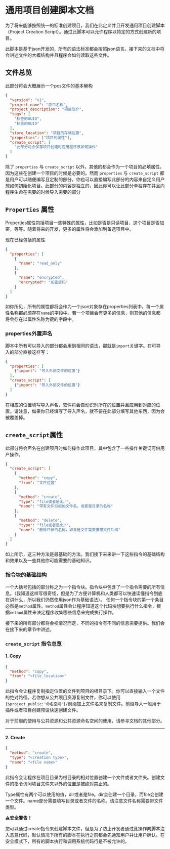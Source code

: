 # 通用项目创建脚本文档

为了将来能够按照统一的标准创建项目，我们在此定义并且开发通用项目创建脚本（Project Creation Script）。通过此脚本可以允许程序以特定的方式创建新的项目。

此脚本是基于json开发的，所有的语法标准都会按照json语言。接下来的文档中将会讲述文件的大概结构并且程序会如何读取这些文件。

## 文件总览
此部分将会大概展示一个pcs文件的基本解构

```json
{
  "version": "v1",
  "project_name": "项目名称",
  "project_description": "项目简介",
  "tags": [
    "标签的UUID",
    "标签的UUID"
  ],
  "store_location": "项目的存储位置",
  "properties": ["项目的属性"],
  "create_script": [
    "此部分将会保存项目创建时应用程序该如何操作"
  ]
}
```
除了 `properties` 与 `create_script` 以外，其他的都会作为一个项目的必填属性。因为这些在创建一个项目的时候是必要的。然而 `properties` 与 `create_script` 都是用户可以随便编写且定制的部分。你也可以直接编写此部分的内容来自定义用户想如何初始化项目。此部分的内容是独立的，因此你可以让此部分单独存在并且向程序生命在需要的时候导入需要的部分

## `Properties` 属性
Properties属性包括项目一些特殊的属性，比如是否是只读项目，这个项目是否加密，等等。随着将来的开发，更多的属性将会添加到备选项目中。

现在已经包括的属性

```json
{
  "properties": [
    {
      "name": "read_only"
    },
    {
      "name": "encrypted",
      "encrypted": "加密密码"
    }
  ]
}
```
如你所见，所有的属性都将会作为一个json对象存在properties列表中。每一个属性名称都必须存在`name`的字段中。若一个项目会有更多的信息，则其他的信息都将会存在以属性名称为键的字段中。

### properties外置声名
脚本中所有可以导入的部分都会用到相同的语法，那就是`import`关键字。在可导入的部分直接这样写：
```json
{
  "properties": [
    {"import": "导入外部文件的位置"}
  ],
  "create_script": [
    {"import": "导入外部文件的位置"}
  ]
}
```
在相应的位置填写导入声名，软件将会自动识别所在的位置并且应用到对应的位置。请注意，如果你已经填写了导入声名，就不要在此部分填写其他东西，因为会被覆盖掉。

## `create_script`属性
此部分将会声名在创建项目时如何操作此项目，其中包含了一些操作关键词可供用户操作。
```json
{
  "create_script": [
    {
      "method": "copy",
      "from": "文件位置"
    },
    {
      "method": "create",
      "type": "file或者是dir",
      "name": "带有文件后缀的文件名，或者是目录的名称"
    },
    {
      "method": "delete",
      "type": "file或者是dir",
      "name": "删除目标的名称，如果是文件需要携带文件后缀"
    }
  ]
}
```
如上所示，这三种方法是最基础的方法。我们接下来来讲一下这些指令的基础结构和效果以及一些其他你可能需要的基础知识。

### 指令块的基础结构
一个大括号包括的部分称之为一个指令块。指令块中包含了一个指令需要的所有信息。（我知道这样写很奇怪，但是为了方便计算机和人类都可以快速读懂指令到底在讲什么，所以我们仍然使用json作为基础语法）。
任何一个指令块的第一个条目必然是`method`属性。`method`属性会让程序知道这个代码块想要执行什么指令，根据`method`属性来决定程序收集哪些信息来完成执行操作。

接下来的所有部分都将会视情况而定，不同的指令有不同的信息需要提供。我们会在接下来的章节中讲述。

### `create_script` 指令总览

#### 1. Copy
```json
{
  "method": "copy",
  "from": "<file_location>"
}
```

此指令会让程序复制指定位置的文件到项目的根目录下。你可以直接输入一个文件的绝对路径。若你想从公共项目资源复制文件，你可以使用`{$project_public:'命名空间'}/`前缀加上文件名来复制文件。前缀导入一般用于插件或者项目创建预设快速创建文件。

对于前缀的使用与公共资源和公共资源命名空间的使用，请参寻文档的其他部分。

---

#### 2. Create
```json
{
  "method": "create",
  "type": "<creation type>",
  "name": "<file name>"
}
```

此指令会让程序在项目目录为根目录的相对位置创建一个文件或者文件夹。创建文件的指令访问项目文件夹以外的位置是被绝对禁止的。

Type属性有两个可以使用的值，dir或者是file。dir会创建一个目录，而file会创建一个文件。name部分需要填写目录或者文件的名称。请注意文件名称需要带文件类型。

**⚠安全警告！**

您可以通过create指令来创建脚本文件，但是为了防止开发者通过此操作向脚本注入恶意代码，默认情况下所有的脚本在执行之前都会先通知用户并让用户确认。在安全模式下，所有的脚本执行和调用系统代码行是不被允许的。